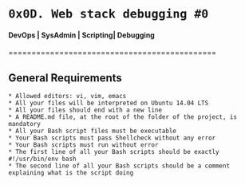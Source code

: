 #	`0x0D. Web stack debugging #0`

#### DevOps | SysAdmin | Scripting| Debugging

=============================================

## General  Requirements

	* Allowed editors: vi, vim, emacs
	* All your files will be interpreted on Ubuntu 14.04 LTS
	* All your files should end with a new line
	* A README.md file, at the root of the folder of the project, is mandatory
	* All your Bash script files must be executable
	* Your Bash scripts must pass Shellcheck without any error
	* Your Bash scripts must run without error
	* The first line of all your Bash scripts should be exactly #!/usr/bin/env bash
	* The second line of all your Bash scripts should be a comment explaining what is the script doing
